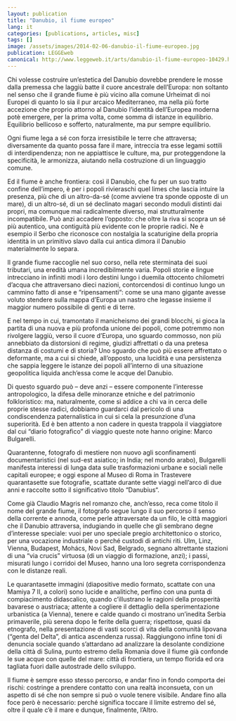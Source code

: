 ```yaml
---
layout: publication
title: "Danubio, il fiume europeo"
lang: it
categories: [publications, articles, misc]
tags: []
image: /assets/images/2014-02-06-danubio-il-fiume-europeo.jpg
publication: LEGGEweb
canonical: http://www.leggeweb.it/arts/danubio-il-fiume-europeo-10429.html
---
```


Chi volesse costruire un’estetica del Danubio dovrebbe prendere le mosse dalla premessa che laggiù batte il cuore ancestrale dell’Europa: non soltanto nel senso che il grande fiume è più vicino alla comune Urheimat di noi Europei di quanto lo sia il pur arcaico Mediterraneo, ma nella più forte accezione che proprio attorno al Danubio l’identità dell’Europea moderna potè emergere, per la prima volta, come somma di istanze in equilibrio. Equilibrio bellicoso e sofferto, naturalmente, ma pur sempre equilibrio.

Ogni fiume lega a sé con forza irresistibile le terre che attraversa; diversamente da quanto possa fare il mare, intreccia tra esse legami sottili di interdipendenza; non ne appiattisce le culture, ma, pur proteggendone la specificità, le armonizza, aiutando nella costruzione di un linguaggio comune.

Ed il fiume è anche frontiera: così il Danubio, che fu per un suo tratto confine dell’impero, è per i popoli rivieraschi quel limes che lascia intuire la presenza, più che di un altro-da-sé (come avviene tra sponde opposte di un mare), di un altro-sé, di un sé declinato magari secondo moduli distinti dai propri, ma comunque mai radicalmente diverso, mai strutturalmente incompatibile. Può anzi accadere l’opposto: che oltre la riva si scopra un sé più autentico, una contiguità più evidente con le proprie radici. Ne è esempio il Serbo che riconosce con nostalgia la scaturigine della propria identità in un primitivo slavo dalla cui antica dimora il Danubio materialmente lo separa.

Il grande fiume raccoglie nel suo corso, nella rete sterminata dei suoi tributari, una eredità umana incredibilmente varia. Popoli storie e lingue intrecciano in infiniti modi i loro destini lungo i duemila ottocento chilometri d’acqua che attraversano dieci nazioni, contorcendosi di continuo lungo un cammino fatto di anse e “ripensamenti“: come se una mano gigante avesse voluto stendere sulla mappa d’Europa un nastro che legasse insieme il maggior numero possibile di genti e di terre.

E nel tempo in cui, tramontato il manicheismo dei grandi blocchi, si gioca la partita di una nuova e più profonda unione dei popoli, come potremmo non rivolgere laggiù, verso il cuore d’Europa, uno sguardo commosso, non più annebbiato da distorsioni di regime, giudizi affrettati o da una pretesa distanza di costumi e di storia? Uno sguardo che può più essere affrettato o deformante, ma a cui si chiede, all’opposto, una lucidità e una persistenza che sappia leggere le istanze dei popoli all’interno di una situazione geopolitica liquida anch’essa come le acque del Danubio.

Di questo sguardo può – deve anzi – essere componente l’interesse antropologico, la difesa delle minoranze etniche e del patrimonio folkloristico: ma, naturalmente, come si addice a chi va in cerca delle proprie stesse radici, dobbiamo guardarci dal pericolo di una condiscendenza paternalistica in cui si cela la presunzione d’una superiorità. Ed è ben attento a non cadere in questa trappola il viaggiatore dal cui “diario fotografico” di viaggio queste note hanno origine: Marco Bulgarelli.

Quarantenne, fotografo di mestiere non nuovo agli sconfinamenti documentaristici (nel sud-est asiatico; in India; nel mondo arabo), Bulgarelli manifesta interessi di lunga data sulle trasformazioni urbane e sociali nelle capitali europee; e oggi espone al Museo di Roma in Trastevere quarantasette sue fotografie, scattate durante sette viaggi nell’arco di due anni e raccolte sotto il significativo titolo “Danubius“.

Come già Claudio Magris nel romanzo che, anch’esso, reca come titolo il nome del grande fiume, il fotografo segue lungo il suo percorso il senso della corrente e annoda, come perle attraversate da un filo, le città maggiori che il Danubio attraversa, indugiando in quelle che gli sembrano degne d’interesse speciale: vuoi per uno speciale pregio architettonico o storico, per una vocazione industriale o perché custodi di antichi riti. Ulm, Linz, Vienna, Budapest, Mohács, Novi Sad, Belgrado, segnano altrettante stazioni di una “via crucis” virtuosa (di un viaggio di formazione, anzi); i passi, misurati lungo i corridoi del Museo, hanno una loro segreta corrispondenza con le distanze reali.

Le quarantasette immagini (diapositive medio formato, scattate con una Mamiya 7 II, a colori) sono lucide e analitiche, perfino con una punta di compiacimento didascalico, quando c’illustrano le ragioni della prosperità bavarese o austriaca; attente a cogliere il dettaglio della sperimentazione urbanistica (a Vienna), tenere e calde quando ci mostrano un’inedita Serbia primaverile, più serena dopo le ferite della guerra; rispettose, quasi da etnografo, nella presentazione di vasti scorci di vita della comunità lipovana (“genta del Delta”, di antica ascendenza russa). Raggiungono infine toni di denuncia sociale quando s’attardano ad analizzare la desolante condizione della città di Sulina, punto estremo della Romania dove il fiume già confonde le sue acque con quelle del mare: città di frontiera, un tempo florida ed ora tagliata fuori dalle autostrade dello sviluppo.

Il fiume è sempre esso stesso percorso, e andar fino in fondo comporta dei rischi: costringe a prendere contatto con una realtà inconsueta, con un aspetto di sé che non sempre si può o vuole tenere visibile. Andare fino alla foce però è necessario: perché significa toccare il limite estremo del sé, oltre il quale c’è il mare e dunque, finalmente, l’Altro.
